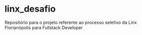 # linx_desafio
Repositório para o projeto referente ao processo seletivo da Linx Florianópolis para Fullstack Developer
